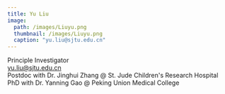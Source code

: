 ```yaml
---
title: Yu Liu
image: 
  path: /images/Liuyu.png
  thumbnail: /images/Liuyu.png
  caption: "yu.liu@sjtu.edu.cn"
---
```

Principle Investigator  
yu.liu@sjtu.edu.cn  
Postdoc with Dr. Jinghui Zhang @ St. Jude Children's Research Hospital  
PhD with Dr. Yanning Gao @ Peking Union Medical College  